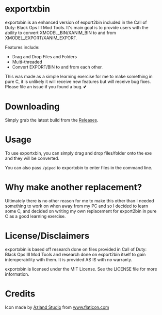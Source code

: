 # exportxbin

exportxbin is an enhanced version of export2bin included in the Call of Duty: Black Ops III Mod Tools. It's main goal is to provide users with the ability to convert XMODEL_BIN/XANIM_BIN to and from XMODEL_EXPORT/XANIM_EXPORT.

Features include:

* Drag and Drop Files and Folders
* Multi-threaded
* Convert EXPORT/BIN to and from each other.

This was made as a simple learning exercise for me to make something in pure C, it is unlikely it will receive new features but will receive bug fixes. Please file an issue if you found a bug. 💕

# Downloading

Simply grab the latest build from the [Releases](https://github.com/Scobalula/exportxbin/releases).

# Usage

To use exportxbin, you can simply drag and drop files/folder onto the exe and they will be converted.

You can also pass `/piped` to exportxbin to enter files in the command line.

# Why make another replacement?

Ultimately there is no other reason for me to make this other than I needed something to work on when away from my PC and so I decided to learn some C, and decided on writing my own replacement for export2bin in pure C as a good learning exercise.

# License/Disclaimers

exportxbin is based off research done on files provided in Call of Duty: Black Ops III Mod Tools and research done on export2bin itself to gain interoperability with them. It is provided AS IS with no warranty.

exportxbin is licensed under the MIT License. See the LICENSE file for more information.

# Credits

Icon made by <a href="https://www.flaticon.com/authors/azland-studio" title="Azland Studio">Azland Studio</a> from <a href="https://www.flaticon.com/" title="Flaticon">www.flaticon.com</a>
